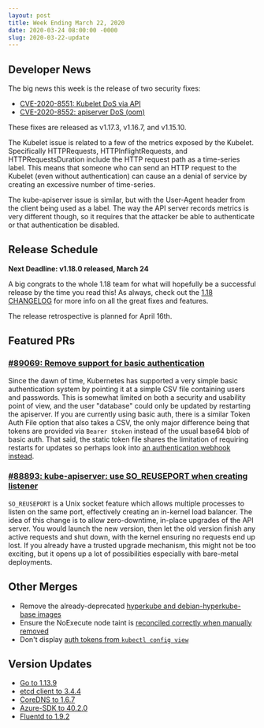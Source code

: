 ```yaml
---
layout: post
title: Week Ending March 22, 2020
date: 2020-03-24 08:00:00 -0000
slug: 2020-03-22-update
---
```

## Developer News

The big news this week is the release of two security fixes:

* [CVE-2020-8551: Kubelet DoS via API](https://github.com/kubernetes/kubernetes/issues/89377)
* [CVE-2020-8552: apiserver DoS (oom)](https://github.com/kubernetes/kubernetes/issues/89378)

These fixes are released as v1.17.3, v1.16.7, and v1.15.10.

The Kubelet issue is related to a few of the metrics exposed by the Kubelet. Specifically HTTPRequests, HTTPInflightRequests, and HTTPRequestsDuration include the HTTP request path as a time-series label. This means that someone who can send an HTTP request to the Kubelet (even without authentication) can cause an a denial of service by creating an excessive number of time-series.

The kube-apiserver issue is similar, but with the User-Agent header from the client being used as a label. The way the API server records metrics is very different though, so it requires that the attacker be able to authenticate or that authentication be disabled.

## Release Schedule

**Next Deadline: v1.18.0 released, March 24**

A big congrats to the whole 1.18 team for what will hopefully be a successful release by the time you read this! As always, check out the [1.18 CHANGELOG](https://github.com/kubernetes/kubernetes/blob/master/CHANGELOG/CHANGELOG-1.18.md) for more info on all the great fixes and features.

The release retrospective is planned for April 16th.

## Featured PRs

### [#89069: Remove support for basic authentication](https://github.com/kubernetes/kubernetes/pull/89069)

Since the dawn of time, Kubernetes has supported a very simple basic authentication system by pointing it at a simple CSV file containing users and passwords. This is somewhat limited on both a security and usability point of view, and the user "database" could only be updated by restarting the apiserver. If you are currently using basic auth, there is a similar Token Auth File option that also takes a CSV, the only major difference being that tokens are provided via `Bearer $token` instead of the usual base64 blob of basic auth. That said, the static token file shares the limitation of requiring restarts for updates so perhaps look into [an authentication webhook instead](https://kubernetes.io/docs/reference/access-authn-authz/webhook/).

### [#88893: kube-apiserver: use SO_REUSEPORT when creating listener](https://github.com/kubernetes/kubernetes/pull/88893)

`SO_REUSEPORT` is a Unix socket feature which allows multiple processes to listen on the same port, effectively creating an in-kernel load balancer. The idea of this change is to allow zero-downtime, in-place upgrades of the API server. You would launch the new version, then let the old version finish any active requests and shut down, with the kernel ensuring no requests end up lost. If you already have a trusted upgrade mechanism, this might not be too exciting, but it opens up a lot of possibilities especially with bare-metal deployments.

## Other Merges

* Remove the already-deprecated [hyperkube and debian-hyperkube-base images](https://github.com/kubernetes/kubernetes/pull/88676)
* Ensure the NoExecute node taint is [reconciled correctly when manually removed](https://github.com/kubernetes/kubernetes/pull/89059)
* Don't display [auth tokens from `kubectl config view`](https://github.com/kubernetes/kubernetes/pull/88985)

## Version Updates

* [Go to 1.13.9](https://github.com/kubernetes/kubernetes/pull/89275)
* [etcd client to 3.4.4](https://github.com/kubernetes/kubernetes/pull/89169)
* [CoreDNS to 1.6.7](https://github.com/kubernetes/kubernetes/pull/86259)
* [Azure-SDK to 40.2.0](https://github.com/kubernetes/kubernetes/pull/89105)
* [Fluentd to 1.9.2](https://github.com/kubernetes/kubernetes/pull/88806)
